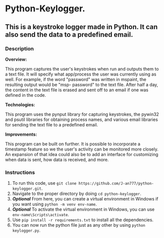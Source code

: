 # Python-Keylogger.

## This is a keystroke logger made in Python. It can also send the data to a predefined email.

### Description

**Overview:**

This program captures the user's keystrokes when run and outputs them to a text file. It will specify what app/process the user was
currently using as well. For example, if the word "password" was written in mspaint, the resulting output would be "msp- password"
to the text file. After half a day, the content in the text file is erased and sent off to an email if one was defined in the code.

**Technologies:**

This program uses the pynput library for capturing keystrokes, the pywin32 and psutil libraries for obtaining process names, and various
email libraries for sending the text file to a predefined email.

**Improvements:**

This program can be built on further. It is possible to incorporate a timestamp feature so we the user's activity can be monitored more
closely. An expansion of that idea could also be to add an interface for customizing when data is sent, how data is received, and more.

### Instructions

1. To run this code, use `git clone https://github.com/J-an777/python-keylogger.git`.
2. Navigate to the proper directory by doing `cd python-keylogger`.
3. ***Optional*** From here, you can create a virtual environment in Windows if you want using `python -m venv env-name`.
4. ***Optional*** To activate the virtual environment in Windows, you can use `env-name\Scripts\activate`.
5. Use `pip install -r requirements.txt` to install all the dependencies.
6. You can now run the python file just as any other by using `python keylogger.py`.